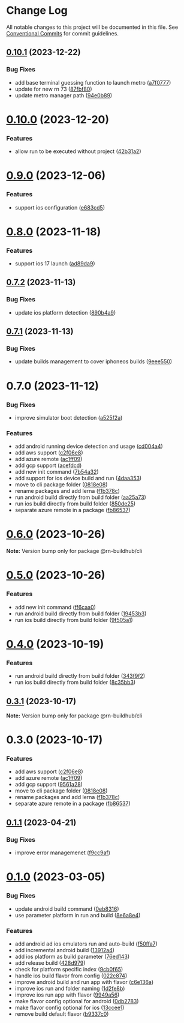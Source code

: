 # Change Log

All notable changes to this project will be documented in this file.
See [Conventional Commits](https://conventionalcommits.org) for commit guidelines.

## [0.10.1](https://github.com/xtreamsrl/react-native-build-hub/compare/v0.10.0...v0.10.1) (2023-12-22)


### Bug Fixes

* add base terminal guessing function to launch metro ([a7f0777](https://github.com/xtreamsrl/react-native-build-hub/commit/a7f0777fedc991eff4d2179ac41510068ad32e19))
* update for new rn 73 ([87fbf80](https://github.com/xtreamsrl/react-native-build-hub/commit/87fbf8059d3762d1b7d1b2424dcb3204e65ca7fc))
* update metro manager path ([94e0b89](https://github.com/xtreamsrl/react-native-build-hub/commit/94e0b8990c184fccfb6ac4a87544fc70998347f4))





# [0.10.0](https://github.com/xtreamsrl/react-native-build-hub/compare/v0.9.0...v0.10.0) (2023-12-20)


### Features

* allow run to be executed without project ([42b31a2](https://github.com/xtreamsrl/react-native-build-hub/commit/42b31a24c16bd0d119f20c89332c31749d98b8ec))





# [0.9.0](https://github.com/xtreamsrl/react-native-build-hub/compare/v0.8.0...v0.9.0) (2023-12-06)


### Features

* support ios configuration ([e683cd5](https://github.com/xtreamsrl/react-native-build-hub/commit/e683cd5e51330d475db2e68ab62623c10c87d93c))





# [0.8.0](https://github.com/xtreamsrl/react-native-build-hub/compare/v0.7.2...v0.8.0) (2023-11-18)


### Features

* support ios 17 launch ([ad89da9](https://github.com/xtreamsrl/react-native-build-hub/commit/ad89da993b4f64b43dc3bb603d0eb9be3633fdb5))





## [0.7.2](https://github.com/xtreamsrl/react-native-build-hub/compare/v0.7.1...v0.7.2) (2023-11-13)


### Bug Fixes

* update ios platform detection ([890b4a9](https://github.com/xtreamsrl/react-native-build-hub/commit/890b4a9393d06fcf6af47b4b876d68e741249257))





## [0.7.1](https://github.com/xtreamsrl/react-native-build-hub/compare/v0.7.0...v0.7.1) (2023-11-13)


### Bug Fixes

* update builds management to cover iphoneos builds ([9eee550](https://github.com/xtreamsrl/react-native-build-hub/commit/9eee550672df3c33d3e72505a5696c602f7ac19d))





# 0.7.0 (2023-11-12)


### Bug Fixes

* improve simulator boot detection ([a525f2a](https://github.com/xtreamsrl/react-native-build-hub/commit/a525f2a0ec6761070355c8fe07013ff6a97b9812))


### Features

* add android running device detection and usage ([cd004a4](https://github.com/xtreamsrl/react-native-build-hub/commit/cd004a41f3de168a65c5b9faf8a84fcd6d4352fa))
* add aws support ([c2f06e8](https://github.com/xtreamsrl/react-native-build-hub/commit/c2f06e816dea74e9194d9d9f85e6f02884807ca0))
* add azure remote ([ac1ff09](https://github.com/xtreamsrl/react-native-build-hub/commit/ac1ff09109ed164df2f99c8715d6b5d17950ed73))
* add gcp support ([acefdcd](https://github.com/xtreamsrl/react-native-build-hub/commit/acefdcd25b01e78fccf0525b26f3287b6b362d2b))
* add new init command ([7b54a32](https://github.com/xtreamsrl/react-native-build-hub/commit/7b54a321a1447907fc697a73958205e7cbc3e24b))
* add support for ios device build and run ([4daa353](https://github.com/xtreamsrl/react-native-build-hub/commit/4daa35312a63d90378334e8770f625a288d42a0e))
* move to cli package folder ([0818e08](https://github.com/xtreamsrl/react-native-build-hub/commit/0818e0821eab12de59ddc583925672d81ea2b337))
* rename packages and add lerna ([f1b378c](https://github.com/xtreamsrl/react-native-build-hub/commit/f1b378c5c2dbdf27649779c15748281f3853ce21))
* run android build directly from build folder ([aa25a73](https://github.com/xtreamsrl/react-native-build-hub/commit/aa25a7343c41a558950afea2dd59ef5994e68f61))
* run ios build directly from build folder ([850de25](https://github.com/xtreamsrl/react-native-build-hub/commit/850de2524ff7064f72da18dd52651969a2b02c26))
* separate azure remote in a package ([fb86537](https://github.com/xtreamsrl/react-native-build-hub/commit/fb86537aa33c6eeccc6c10818570d5a657eb0ab2))





# [0.6.0](https://github.com/xtreamsrl/react-native-build-hub/compare/v0.5.0...v0.6.0) (2023-10-26)

**Note:** Version bump only for package @rn-buildhub/cli





# [0.5.0](https://github.com/xtreamsrl/react-native-build-hub/compare/v0.3.0...v0.5.0) (2023-10-26)


### Features

* add new init command ([ff6caa0](https://github.com/xtreamsrl/react-native-build-hub/commit/ff6caa045979b56b0a3b6e2a730302b8306651cc))
* run android build directly from build folder ([19453b3](https://github.com/xtreamsrl/react-native-build-hub/commit/19453b319343d5c20ecf346dd72be97f41ed952b))
* run ios build directly from build folder ([9f505a1](https://github.com/xtreamsrl/react-native-build-hub/commit/9f505a12198cdf3c57a24901678cf78cc2773e10))





# [0.4.0](https://github.com/xtreamsrl/react-native-build-hub/compare/v0.3.1...v0.4.0) (2023-10-19)


### Features

* run android build directly from build folder ([343f9f2](https://github.com/xtreamsrl/react-native-build-hub/commit/343f9f214da767c4e00e5f8bf08b6ec56b3391e7))
* run ios build directly from build folder ([8c35bb3](https://github.com/xtreamsrl/react-native-build-hub/commit/8c35bb3a83336276a820835883eeef2423e1cfb9))





## [0.3.1](https://github.com/xtreamsrl/react-native-build-hub/compare/v0.3.0...v0.3.1) (2023-10-17)

**Note:** Version bump only for package @rn-buildhub/cli





# 0.3.0 (2023-10-17)


### Features

* add aws support ([c2f06e8](https://github.com/xtreamsrl/react-native-build-hub/commit/c2f06e816dea74e9194d9d9f85e6f02884807ca0))
* add azure remote ([ac1ff09](https://github.com/xtreamsrl/react-native-build-hub/commit/ac1ff09109ed164df2f99c8715d6b5d17950ed73))
* add gcp support ([9561a28](https://github.com/xtreamsrl/react-native-build-hub/commit/9561a280493301dfa2f31ca86e2967329beb0e5a))
* move to cli package folder ([0818e08](https://github.com/xtreamsrl/react-native-build-hub/commit/0818e0821eab12de59ddc583925672d81ea2b337))
* rename packages and add lerna ([f1b378c](https://github.com/xtreamsrl/react-native-build-hub/commit/f1b378c5c2dbdf27649779c15748281f3853ce21))
* separate azure remote in a package ([fb86537](https://github.com/xtreamsrl/react-native-build-hub/commit/fb86537aa33c6eeccc6c10818570d5a657eb0ab2))





## [0.1.1](https://github.com/xtreamsrl/react-native-incremental-cli/compare/v0.1.0...v0.1.1) (2023-04-21)


### Bug Fixes

* improve error managemenet ([f9cc9af](https://github.com/xtreamsrl/react-native-incremental-cli/commit/f9cc9af7e3becdd156f80d48293e44d09bb6aeda))



# [0.1.0](https://github.com/xtreamsrl/react-native-incremental-cli/compare/f50ffa7be9356f5430e4a760a07ef76d2fe41773...v0.1.0) (2023-03-05)


### Bug Fixes

* update android build command ([0eb8316](https://github.com/xtreamsrl/react-native-incremental-cli/commit/0eb8316c65d8f2731368de87fc948f80fb8fc8db))
* use parameter platform in run and build ([8e6a8e4](https://github.com/xtreamsrl/react-native-incremental-cli/commit/8e6a8e4dafc344671682178cee6daa1fcda675d6))


### Features

* add android ad ios emulators run and auto-build ([f50ffa7](https://github.com/xtreamsrl/react-native-incremental-cli/commit/f50ffa7be9356f5430e4a760a07ef76d2fe41773))
* add incremental android build ([13912a4](https://github.com/xtreamsrl/react-native-incremental-cli/commit/13912a40655e0e2ce457372eb3350a0f6b000e55))
* add ios platform as build parameter ([76ed143](https://github.com/xtreamsrl/react-native-incremental-cli/commit/76ed143860566f43ffab7796cd5cbabc3c088fad))
* add release build ([428d979](https://github.com/xtreamsrl/react-native-incremental-cli/commit/428d9793f3a336195be2b3ef9a30ba1834fcbcf4))
* check for platform specific index ([9cb0f65](https://github.com/xtreamsrl/react-native-incremental-cli/commit/9cb0f6528e4903bcf14c1a75014ea410bbfca520))
* handle ios build flavor from config ([022c874](https://github.com/xtreamsrl/react-native-incremental-cli/commit/022c8748970704b1683ac8c0aac0ca885904f755))
* improve android build and run app with flavor ([c6e136a](https://github.com/xtreamsrl/react-native-incremental-cli/commit/c6e136a4711ce22c29e335f7a35683a54e47e14d))
* improve ios run and folder naming ([1d2fe8b](https://github.com/xtreamsrl/react-native-incremental-cli/commit/1d2fe8b8faaad28e36ce5caaf05ae10edfc4fec8))
* improve ios run app with flavor ([9949a56](https://github.com/xtreamsrl/react-native-incremental-cli/commit/9949a5612ac53625ae0793ca070f364d90c58728))
* make flavor config optional for android ([0db2783](https://github.com/xtreamsrl/react-native-incremental-cli/commit/0db2783b66da613eff8e145f8b621f3e2e1fac50))
* make flavor config optional for ios ([13ccee1](https://github.com/xtreamsrl/react-native-incremental-cli/commit/13ccee14fa42d66b788b0f1f79390ad33b144189))
* remove build default flavor ([b9337c0](https://github.com/xtreamsrl/react-native-incremental-cli/commit/b9337c0b0b42312c4e391d74a27ab2414714b30a))
